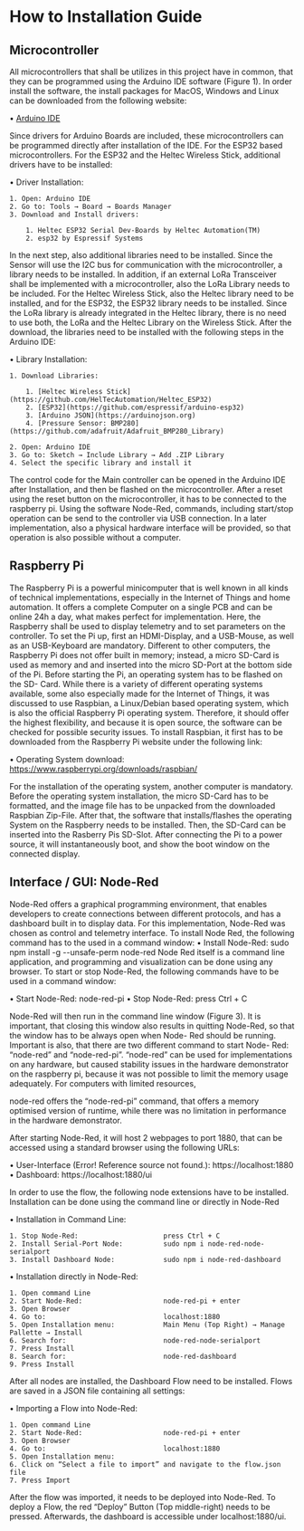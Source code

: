 # How to Installation Guide

## Microcontroller

All microcontrollers that shall be utilizes in this project have in common, that they can be programmed using the Arduino IDE software (Figure 1). In order install the software, the install packages for MacOS, Windows and Linux can be downloaded from the following website:

• [Arduino IDE](https://www.arduino.cc/en/Main/Software)

Since drivers for Arduino Boards are included, these microcontrollers can be programmed directly after installation of the IDE. For the ESP32 based microcontrollers. For the ESP32 and the Heltec Wireless Stick, additional drivers have to be installed:

• Driver Installation:

    1. Open: Arduino IDE
    2. Go to: Tools → Board → Boards Manager
    3. Download and Install drivers:
    
        1. Heltec ESP32 Serial Dev-Boards by Heltec Automation(TM)
        2. esp32 by Espressif Systems
      
In the next step, also additional libraries need to be installed. Since the Sensor will use the I2C bus for communication with the microcontroller, a library needs to be installed. In addition, if an external LoRa Transceiver shall be implemented with a microcontroller, also the LoRa Library needs to be included. For the Heltec Wireless Stick, also the Heltec library need to be installed, and for the ESP32, the ESP32 library needs to be installed. Since the LoRa library is already integrated in the Heltec library, there is no need to use both, the LoRa and the Heltec Library on the Wireless Stick.
After the download, the libraries need to be installed with the following steps in the Arduino IDE:
 
• Library Installation:

    1. Download Libraries:
    
        1. [Heltec Wireless Stick](https://github.com/HelTecAutomation/Heltec_ESP32)
        2. [ESP32](https://github.com/espressif/arduino-esp32)
        3. [Arduino JSON](https://arduinojson.org)
        4. [Pressure Sensor: BMP280](https://github.com/adafruit/Adafruit_BMP280_Library)
        
    2. Open: Arduino IDE
    3. Go to: Sketch → Include Library → Add .ZIP Library
    4. Select the specific library and install it
    
The control code for the Main controller can be opened in the Arduino IDE after Installation, and then be flashed on the microcontroller. After a reset using the reset button on the microcontroller, it has to be connected to the raspberry pi. Using the software Node-Red, commands, including start/stop operation can be send to the controller via USB connection.
In a later implementation, also a physical hardware interface will be provided, so that operation is also possible without a computer.

## Raspberry Pi

The Raspberry Pi is a powerful minicomputer that is well known in all kinds of technical implementations, especially in the Internet of Things and home automation. It offers a complete Computer on a single PCB and can be online 24h a day, what makes perfect for implementation. Here, the Raspberry shall be used to display telemetry and to set parameters on the controller. To set the Pi up, first an HDMI-Display, and a USB-Mouse, as well as an USB-Keyboard are mandatory. Different to other computers, the Raspberry Pi does not offer built in memory; instead, a micro SD-Card is used as memory and and inserted into the micro SD-Port at the bottom side of the Pi. Before starting the Pi, an operating system has to be flashed on the SD- Card. While there is a variety of different operating systems available, some also especially made for the Internet of Things, it was discussed to use Raspbian, a Linux/Debian based operating system, which is also the official Raspberry Pi operating system. Therefore, it should offer the highest flexibility, and because it is open source, the software can be checked for possible security issues. To install Raspbian, it first has to be downloaded from the Raspberry Pi website under the following link:

• Operating System download: https://www.raspberrypi.org/downloads/raspbian/

For the installation of the operating system, another computer is mandatory. Before the operating system installation, the micro SD-Card has to be formatted, and the image file has to be unpacked from the downloaded Raspbian Zip-File. After that, the software that installs/flashes the operating System on the Raspberry needs to be installed. Then, the SD-Card can be inserted into the Rasberry Pis SD-Slot. After connecting the Pi to a power source, it will instantaneously boot, and show the boot window on the connected display.

## Interface / GUI: Node-Red

Node-Red offers a graphical programming environment, that enables developers to create connections between different protocols, and has a dashboard built in to display data. For this implementation, Node-Red was chosen as control and telemetry interface.
To install Node Red, the following command has to the used in a command window: • Install Node-Red: sudo npm install -g --unsafe-perm node-red
Node Red itself is a command line application, and programming and visualization can be done using any browser. To start or stop Node-Red, the following commands have to be used in a command window:

• Start Node-Red: node-red-pi
• Stop Node-Red: press Ctrl + C

Node-Red will then run in the command line window (Figure 3). It is important, that closing this window also results in quitting Node-Red, so that the window has to be always open when Node- Red should be running. Important is also, that there are two different command to start Node- Red: “node-red” and “node-red-pi”. “node-red” can be used for implementations on any hardware, but caused stability issues in the hardware demonstrator on the raspberry pi, because it was not possible to limit the memory usage adequately. For computers with limited resources,

node-red offers the “node-red-pi” command, that offers a memory optimised version of runtime, while there was no limitation in performance in the hardware demonstrator.

After starting Node-Red, it will host 2 webpages to port 1880, that can be accessed using a standard browser using the following URLs:

• User-Interface (Error! Reference source not found.): https://localhost:1880
• Dashboard: https://localhost:1880/ui

In order to use the flow, the following node extensions have to be installed. Installation can be done using the command line or directly in Node-Red

• Installation in Command Line:

    1. Stop Node-Red:                     press Ctrl + C
    2. Install Serial-Port Node:          sudo npm i node-red-node-serialport
    3. Install Dashboard Node:            sudo npm i node-red-dashboard
    
• Installation directly in Node-Red:

    1. Open command Line
    2. Start Node-Red:                    node-red-pi + enter
    3. Open Browser 
    4. Go to:                             localhost:1880
    5. Open Installation menu:            Main Menu (Top Right) → Manage Pallette → Install
    6. Search for:                        node-red-node-serialport
    7. Press Install
    8. Search for:                        node-red-dashboard
    9. Press Install

After all nodes are installed, the Dashboard Flow need to be installed. Flows are saved in a JSON file containing all settings:

• Importing a Flow into Node-Red:

    1. Open command Line
    2. Start Node-Red:                    node-red-pi + enter
    3. Open Browser
    4. Go to:                             localhost:1880
    5. Open Installation menu:
    6. Click on “Select a file to import” and navigate to the flow.json file
    7. Press Import
    
After the flow was imported, it needs to be deployed into Node-Red. To deploy a Flow, the red “Deploy” Button (Top middle-right) needs to be pressed. Afterwards, the dashboard is accessible under localhost:1880/ui.
